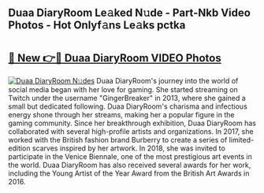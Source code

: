 ## Duaa DiaryRoom Le𝚊ked N𝚞de - Part-Nkb Video Photos - Hot Onlyf𝚊ns Le𝚊ks pctka

# <h2><a href="http://ac12212.deff.icu/?id=Duaa+DiaryRoom">🔗 New 👉🔴 Duaa DiaryRoom VIDEO Photos</a></h2>

[![Duaa DiaryRoom N𝚞des](https://i.imgur.com/rIISA9y.gif)](http://ac12212.deff.icu/?id=Duaa+DiaryRoom)
Duaa DiaryRoom's journey into the world of social media began with her love for gaming. She started streaming on Twitch under the username "GingerBreaker" in 2013, where she gained a small but dedicated following. Duaa DiaryRoom's charisma and infectious energy shone through her streams, making her a popular figure in the gaming community. Since her breakthrough exhibition, Duaa DiaryRoom has collaborated with several high-profile artists and organizations. In 2017, she worked with the British fashion brand Burberry to create a series of limited-edition scarves inspired by her artwork. In 2018, she was invited to participate in the Venice Biennale, one of the most prestigious art events in the world. Duaa DiaryRoom has also received several awards for her work, including the Young Artist of the Year Award from the British Art Awards in 2016.

